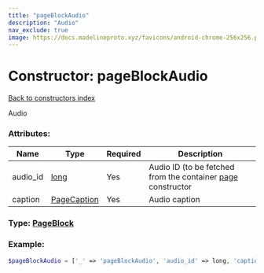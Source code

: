 ```yaml
---
title: "pageBlockAudio"
description: "Audio"
nav_exclude: true
image: https://docs.madelineproto.xyz/favicons/android-chrome-256x256.png
---
```

# Constructor: pageBlockAudio  
[Back to constructors index](/API_docs/constructors/index.html)



Audio

### Attributes:

| Name     |    Type       | Required | Description |
|----------|---------------|----------|-------------|
|audio\_id|[long](/API_docs/types/long.html) | Yes|Audio ID (to be fetched from the container [page](../constructors/page.html) constructor|
|caption|[PageCaption](/API_docs/types/PageCaption.html) | Yes|Audio caption|



### Type: [PageBlock](/API_docs/types/PageBlock.html)


### Example:

```php
$pageBlockAudio = ['_' => 'pageBlockAudio', 'audio_id' => long, 'caption' => PageCaption];
```  
